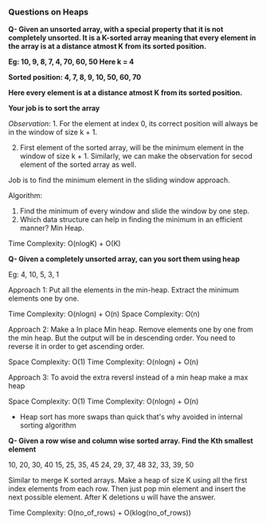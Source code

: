 
### Questions on Heaps

**Q- Given an unsorted array, with a special property that it is not completely unsorted. It is a K-sorted array meaning that 
every element in the array is at a distance atmost K from its sorted position.**
  
  **Eg: 10, 9, 8, 7, 4, 70, 60, 50      Here k = 4**
  
  **Sorted position: 4, 7, 8, 9, 10, 50, 60, 70**
  
  **Here every element is at a distance atmost K from its sorted position.**
  
  **Your job is to sort the array**
  
  _Observation_: 1. For the element at index 0, its correct position will always be in the window of size k + 1.
  
  2. First element of the sorted array, will be the minimum element in the window of size k + 1. Similarly, we can make the observation for secod element of the sorted array as well.
  
  Job is to find the minimum element in the sliding window approach. 
  
  Algorithm:
  
  1. Find the minimum of every window and slide the window by one step.
  2. Which data structure can help in finding the minimum in an efficient manner? Min Heap.
  
  Time Complexity: O(nlogK) + O(K)

**Q- Given a completely unsorted array, can you sort them using heap**

  Eg: 4, 10, 5, 3, 1

  Approach 1: Put all the elements in the min-heap. Extract the minimum elements one by one. 
    
  Time Complexity: O(nlogn) + O(n)
  Space Complexity: O(n)
  
  Approach 2: Make a In place Min heap. Remove elements one by one from the min heap. But the output will be in descending order. You need to reverse it in order to get ascending order.
  
  Space Complexity: O(1)
  Time Complexity: O(nlogn) + O(n)
  
  Approach 3: To avoid the extra reversl instead of a min heap make a max heap
  
  Space Complexity: O(1)
  Time Complexity: O(nlogn) + O(n)
  
  - Heap sort has more swaps than quick that's why avoided in internal sorting algorithm
  
  
**Q- Given a row wise and column wise sorted array. Find the Kth smallest element**

10, 20, 30, 40
15, 25, 35, 45
24, 29, 37, 48
32, 33, 39, 50
  
  
  Similar to merge K sorted arrays. Make a heap of size K using all the first index elements from each row. Then just pop min element and insert the next possible element. After K deletions u will have the answer.
  
  Time Complexity: O(no_of_rows) + O(klog(no_of_rows))
  
